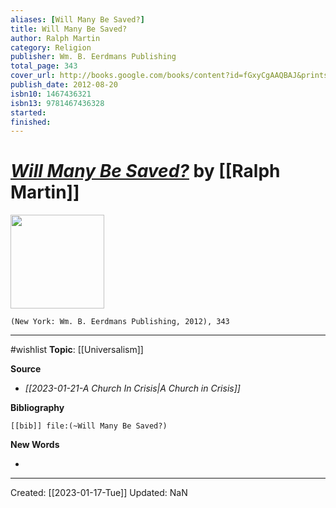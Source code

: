 ```yaml
---
aliases: [Will Many Be Saved?]
title: Will Many Be Saved?
author: Ralph Martin
category: Religion
publisher: Wm. B. Eerdmans Publishing
total_page: 343
cover_url: http://books.google.com/books/content?id=fGxyCgAAQBAJ&printsec=frontcover&img=1&zoom=1&edge=curl&source=gbs_api
publish_date: 2012-08-20
isbn10: 1467436321
isbn13: 9781467436328
started: 
finished: 
---
```

# *[Will Many Be Saved?]()* by [[Ralph Martin]]

<img src="http://books.google.com/books/content?id=fGxyCgAAQBAJ&printsec=frontcover&img=1&zoom=1&edge=curl&source=gbs_api" width=150>

`(New York: Wm. B. Eerdmans Publishing, 2012), 343`

--- 
#wishlist
**Topic**: [[Universalism]]

**Source**
- *[[2023-01-21-A Church In Crisis|A Church in Crisis]]*


**Bibliography**

```query
[[bib]] file:(~Will Many Be Saved?)
```
 

**New Words**

- 

---
Created: [[2023-01-17-Tue]]
Updated: NaN
